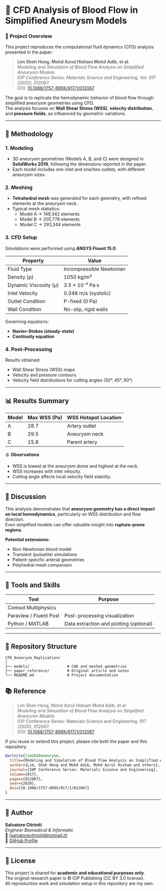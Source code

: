 # 🧠 CFD Analysis of Blood Flow in Simplified Aneurysm Models

### 📄 Project Overview
This project reproduces the computational fluid dynamics (CFD) analysis presented in the paper:

> **Lim Sheh Hong, Mohd Azrul Hisham Mohd Adib, et al.**  
> *Modeling and Simulation of Blood Flow Analysis on Simplified Aneurysm Models*  
> *IOP Conference Series: Materials Science and Engineering, Vol. 917 (2020), 012067.*  
> DOI: [10.1088/1757-899X/917/1/012067](https://doi.org/10.1088/1757-899X/917/1/012067)

The goal is to replicate the hemodynamic behavior of blood flow through simplified aneurysm geometries using CFD.  
The analysis focuses on **Wall Shear Stress (WSS)**, **velocity distribution**, and **pressure fields**, as influenced by geometric variations.

---

## 🧩 Methodology

### 1. Modeling
- 3D aneurysm geometries (Models A, B, and C) were designed in **SolidWorks 2019**, following the dimensions reported in the paper.  
- Each model includes one inlet and one/two outlets, with different aneurysm sizes.

### 2. Meshing
- **Tetrahedral mesh** was generated for each geometry, with refined elements at the aneurysm neck.
- Typical mesh statistics:
  - Model A → 149,342 elements  
  - Model B → 205,778 elements  
  - Model C → 293,344 elements

### 3. CFD Setup
Simulations were performed using **ANSYS Fluent 15.0**.

| Property | Value |
|-----------|-------|
| Fluid Type | Incompressible Newtonian |
| Density (ρ) | 1050 kg/m³ |
| Dynamic Viscosity (μ) | 3.5 × 10⁻³ Pa·s |
| Inlet Velocity | 0.348 m/s (systolic) |
| Outlet Condition | P-fixed (0 Pa) |
| Wall Condition | No-slip, rigid walls |

Governing equations:
- **Navier–Stokes (steady-state)**  
- **Continuity equation**

### 4. Post-Processing
Results obtained:
- Wall Shear Stress (WSS) maps  
- Velocity and pressure contours  
- Velocity field distributions for cutting angles (30°, 45°, 90°)

---

## 📊 Results Summary

| Model | Max WSS (Pa) | WSS Hotspot Location |
|--------|---------------|----------------------|
| A | 28.7 | Artery outlet |
| B | 29.5 | Aneurysm neck |
| C | 15.8 | Parent artery |

🩸 **Observations**
- WSS is lowest at the aneurysm dome and highest at the neck.
- WSS increases with inlet velocity.
- Cutting angle affects local velocity field stability.

---

## 🧠 Discussion

This analysis demonstrates that **aneurysm geometry has a direct impact on local hemodynamics**, particularly on WSS distribution and flow direction.  
Even simplified models can offer valuable insight into **rupture-prone regions**.

**Potential extensions:**
- Non-Newtonian blood model  
- Transient (pulsatile) simulations  
- Patient-specific arterial geometries  
- Polyhedral mesh comparison  

---

## 🧰 Tools and Skills

| Tool | Purpose |
|------|----------|
| Comsol Multiphysics |
| Paraview / Fluent Post | Post-processing visualization |
| Python / MATLAB | Data extraction and plotting (optional) |

---

## 📂 Repository Structure
```
CFD_Aneurysm_Replication/
│
├── models/                 # CAD and meshed geometries
├── paper_reference/        # Original article and notes
└── README.md               # Project documentation
```


## 📚 Reference

> Lim Sheh Hong, Mohd Azrul Hisham Mohd Adib, et al.  
> *Modeling and Simulation of Blood Flow Analysis on Simplified Aneurysm Models*  
> IOP Conference Series: Materials Science and Engineering, 917 (2020), 012067.  
> DOI: [10.1088/1757-899X/917/1/012067](https://doi.org/10.1088/1757-899X/917/1/012067)

If you reuse or extend this project, please cite both the paper and this repository:

```bibtex
@article{lim2020aneurysm,
  title={Modeling and Simulation of Blood Flow Analysis on Simplified Aneurysm Models},
  author={Lim, Sheh Hong and Mohd Adib, Mohd Azrul Hisham and others},
  journal={IOP Conference Series: Materials Science and Engineering},
  volume={917},
  pages={012067},
  year={2020},
  doi={10.1088/1757-899X/917/1/012067}
}
```

---

## 👤 Author

**Salvatore Citriniti**  
*Engineer Biomedical & Informatic*  
📧 [salvatorecitriniti@hotmail.it]  
🔗 [GitHub Profile](https://github.com/yourusername)

---

## 🧾 License
This project is shared for **academic and educational purposes only**.  
The original research paper is © IOP Publishing (CC BY 3.0 license).  
All reproduction work and simulation setup in this repository are my own.
